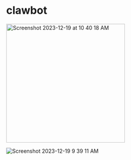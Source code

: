 # clawbot
<img width="317" alt="Screenshot 2023-12-19 at 10 40 18 AM" src="https://github.com/woodstockcs/clawbot/assets/7727226/731a24f6-72ec-40cb-9503-c0054fbefb28">


![Screenshot 2023-12-19 9 39 11 AM](https://github.com/woodstockcs/clawbot/assets/7727226/ddea905e-2497-408e-9fbd-0f281a3ec9c2)
